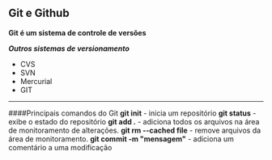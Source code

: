 ## Git e Github

**Git é um sistema de controle de versões**

***Outros sistemas de versionamento***
* CVS
* SVN
* Mercurial
* GIT

*****
####Principais comandos do Git
**git init** - inicia um repositório
**git status** - exibe o estado do repositório
**git add .** - adiciona todos os arquivos na área de monitoramento de alterações.
**git rm --cached file** - remove arquivos da área de monitoramento.
**git commit -m "mensagem"** - adiciona um comentário a uma modificação
